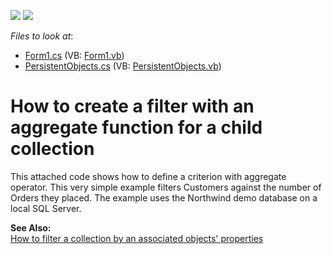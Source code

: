 <!-- default badges list -->
[![](https://img.shields.io/badge/Open_in_DevExpress_Support_Center-FF7200?style=flat-square&logo=DevExpress&logoColor=white)](https://supportcenter.devexpress.com/ticket/details/E1329)
[![](https://img.shields.io/badge/📖_How_to_use_DevExpress_Examples-e9f6fc?style=flat-square)](https://docs.devexpress.com/GeneralInformation/403183)
<!-- default badges end -->
<!-- default file list -->
*Files to look at*:

* [Form1.cs](./CS/Form1.cs) (VB: [Form1.vb](./VB/Form1.vb))
* [PersistentObjects.cs](./CS/PersistentObjects.cs) (VB: [PersistentObjects.vb](./VB/PersistentObjects.vb))
<!-- default file list end -->
# How to create a filter with an aggregate function for a child collection


<p>This attached code shows how to define a criterion with aggregate operator. This very simple example filters Customers against the number of Orders they placed. The example uses the Northwind demo database on a local SQL Server.</p><p><strong>See Also:</strong><br />
<a href="https://www.devexpress.com/Support/Center/p/A2394">How to filter a collection by an associated objects' properties</a></p>

<br/>


